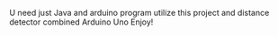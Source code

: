 U need just Java and arduino program utilize this project and distance detector combined Arduino Uno 
Enjoy!

